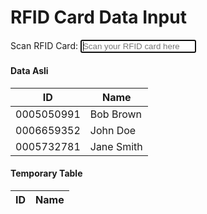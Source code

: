 <!DOCTYPE html>
<html lang="en">

<head>
    <meta charset="UTF-8">
    <meta name="viewport" content="width=device-width, initial-scale=1.0">
    <title>RFID Input Example</title>
    <link href="https://cdn.jsdelivr.net/npm/bootstrap@5.3.0/dist/css/bootstrap.min.css" rel="stylesheet">
    <style>
        .table-container {
            margin-top: 20px;
        }
    </style>
</head>

<body>
    <div class="container">
        <h1 class="text-center mt-4">RFID Card Data Input</h1>
        <div class="row mt-4">
            <div class="col-md-6">
                <div class="mb-3">
                    <label for="rfidInput" class="form-label">Scan RFID Card:</label>
                    <input type="text" id="rfidInput" class="form-control" placeholder="Scan your RFID card here"
                        autofocus>
                </div>
            </div>
        </div>
        <div class="row table-container">
            <div class="col-md-6">
                <h4>Data Asli</h4>
                <table class="table table-bordered table-striped" id="dataTable">
                    <thead>
                        <tr>
                            <th>ID</th>
                            <th>Name</th>
                        </tr>
                    </thead>
                    <tbody>
                        <!-- Original data rows -->
                        <tr>
                            <td>0005050991</td>
                            <td>Bob Brown</td>
                        </tr>
                        <tr>
                            <td>0006659352</td>
                            <td>John Doe</td>
                        </tr>
                        <tr>
                            <td>0005732781</td>
                            <td>Jane Smith</td>
                        </tr>
                    </tbody>
                </table>
            </div>
            <div class="col-md-6">
                <h4>Temporary Table</h4>
                <table class="table table-bordered table-striped" id="tempTable">
                    <thead>
                        <tr>
                            <th>ID</th>
                            <th>Name</th>
                        </tr>
                    </thead>
                    <tbody>
                        <!-- Temporary data rows -->
                    </tbody>
                </table>
            </div>
        </div>
    </div>
    <script>
        // Temporary list for added data
        const tempData = [];
        const tempTableBody = document.getElementById('tempTable').querySelector('tbody');
        const rfidInput = document.getElementById('rfidInput');

        const mockDatabase = {
            // '112233': 'Alice Johnson',
            '0005050991': 'Bob Brown',
            '0006659352': 'John Doe',
            '0005732781': 'Jane Smith'
        };

        //////////////////////////////// RFID DI IZINKAN SEKALI ///////////////////////////////////////////////////////////////////
        // // Event listener for RFID input on Enter key
        // rfidInput.addEventListener('keypress', (event) => {
        //     if (event.key === 'Enter') { // Detect Enter key
        //         const rfid = rfidInput.value.trim();
        //         if (mockDatabase[rfid]) {
        //             // Add to temporary table if RFID exists in mock database
        //             if (!tempData.includes(rfid)) {
        //                 tempData.push(rfid);
        //                 const row = document.createElement('tr');
        //                 row.innerHTML = `<td>${rfid}</td><td>${mockDatabase[rfid]}</td>`;
        //                 tempTableBody.appendChild(row);
        //             } else {
        //                 alert('RFID already added to temporary table.');
        //             }
        //         } else {
        //             alert('Invalid RFID!');
        //         }
        //         rfidInput.value = ''; // Clear input field
        //         event.preventDefault(); // Prevent form submission
        //     }
        // });

        ///////////////////////////////// INPUT RFID DIBATASI 2 KALI ///////////////////////////////////////////////
        // // Event listener for RFID input on Enter key
        // rfidInput.addEventListener('keypress', (event) => {
        //     if (event.key === 'Enter') { // Detect Enter key
        //         const rfid = rfidInput.value.trim();
        //         if (mockDatabase[rfid]) {
        //             // Count occurrences of RFID in tempData
        //             const rfidCount = tempData.filter(item => item === rfid).length;

        //             if (rfidCount < 2) { // Allow up to two occurrences
        //                 tempData.push(rfid);
        //                 const row = document.createElement('tr');
        //                 row.innerHTML = `<td>${rfid}</td><td>${mockDatabase[rfid]}</td>`;
        //                 tempTableBody.appendChild(row);
        //             } else {
        //                 alert('RFID already added twice to the temporary table.');
        //             }
        //         } else {
        //             alert('Invalid RFID!');
        //         }
        //         rfidInput.value = ''; // Clear input field
        //         event.preventDefault(); // Prevent form submission
        //     }
        // });


        ///////////////////////////////// INPUT RFID TIDAK DIBATASI ///////////////////////////////////////////////
        // Event listener for RFID input on Enter key
        rfidInput.addEventListener('keypress', (event) => {
            if (event.key === 'Enter') { // Detect Enter key
                const rfid = rfidInput.value.trim();
                if (mockDatabase[rfid]) {
                    // Add RFID to the temporary table without restriction
                    tempData.push(rfid);
                    const row = document.createElement('tr');
                    row.innerHTML = `<td>${rfid}</td><td>${mockDatabase[rfid]}</td>`;
                    tempTableBody.appendChild(row);
                } else {
                    alert('Invalid RFID!');
                }
                rfidInput.value = ''; // Clear input field
                event.preventDefault(); // Prevent form submission
            }
        });
    </script>
</body>

</html>
